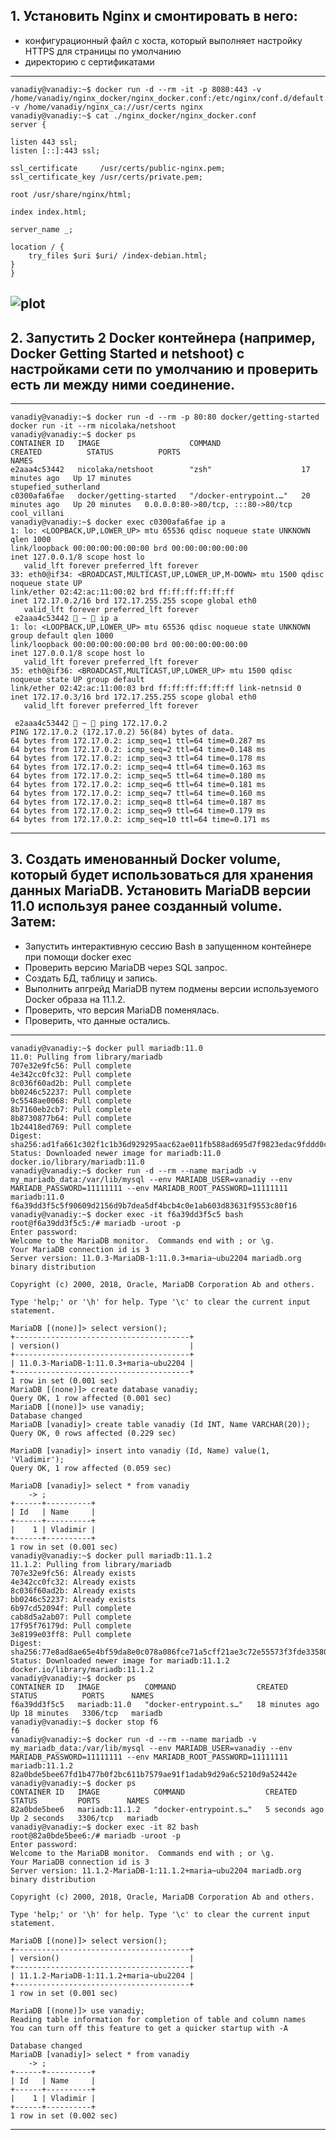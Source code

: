 ## 1. Установить Nginx и смонтировать в него:
- конфигурационный файл с хоста, который выполняет настройку HTTPS для страницы по умолчанию
- директорию с сертификатами
---
	vanadiy@vanadiy:~$ docker run -d --rm -it -p 8080:443 -v /home/vanadiy/nginx_docker/nginx_docker.conf:/etc/nginx/conf.d/default.conf -v /home/vanadiy/nginx_ca://usr/certs nginx
	vanadiy@vanadiy:~$ cat ./nginx_docker/nginx_docker.conf 
    server {

    listen 443 ssl;
    listen [::]:443 ssl;

    ssl_certificate     /usr/certs/public-nginx.pem;
    ssl_certificate_key /usr/certs/private.pem;

    root /usr/share/nginx/html;

    index index.html;

    server_name _;

    location / {
        try_files $uri $uri/ /index-debian.html;
    }
    }
![plot](nginx_volume.png)
---

## 2. Запустить 2 Docker контейнера (например, Docker Getting Started и netshoot) с настройками сети по умолчанию и проверить есть ли между ними соединение.
---
	vanadiy@vanadiy:~$ docker run -d --rm -p 80:80 docker/getting-started
	docker run -it --rm nicolaka/netshoot
	vanadiy@vanadiy:~$ docker ps
	CONTAINER ID   IMAGE                    COMMAND                  CREATED          STATUS          PORTS                               NAMES
	e2aaa4c53442   nicolaka/netshoot        "zsh"                    17 minutes ago   Up 17 minutes                                       stupefied_sutherland
	c0300afa6fae   docker/getting-started   "/docker-entrypoint.…"   20 minutes ago   Up 20 minutes   0.0.0.0:80->80/tcp, :::80->80/tcp   cool_villani
	vanadiy@vanadiy:~$ docker exec c0300afa6fae ip a
	1: lo: <LOOPBACK,UP,LOWER_UP> mtu 65536 qdisc noqueue state UNKNOWN qlen 1000
    link/loopback 00:00:00:00:00:00 brd 00:00:00:00:00:00
    inet 127.0.0.1/8 scope host lo
       valid_lft forever preferred_lft forever
	33: eth0@if34: <BROADCAST,MULTICAST,UP,LOWER_UP,M-DOWN> mtu 1500 qdisc noqueue state UP 
    link/ether 02:42:ac:11:00:02 brd ff:ff:ff:ff:ff:ff
    inet 172.17.0.2/16 brd 172.17.255.255 scope global eth0
       valid_lft forever preferred_lft forever
	 e2aaa4c53442  ~  ip a
	1: lo: <LOOPBACK,UP,LOWER_UP> mtu 65536 qdisc noqueue state UNKNOWN group default qlen 1000
    link/loopback 00:00:00:00:00:00 brd 00:00:00:00:00:00
    inet 127.0.0.1/8 scope host lo
       valid_lft forever preferred_lft forever
	35: eth0@if36: <BROADCAST,MULTICAST,UP,LOWER_UP> mtu 1500 qdisc noqueue state UP group default 
    link/ether 02:42:ac:11:00:03 brd ff:ff:ff:ff:ff:ff link-netnsid 0
    inet 172.17.0.3/16 brd 172.17.255.255 scope global eth0
       valid_lft forever preferred_lft forever

	 e2aaa4c53442  ~  ping 172.17.0.2
	PING 172.17.0.2 (172.17.0.2) 56(84) bytes of data.
	64 bytes from 172.17.0.2: icmp_seq=1 ttl=64 time=0.287 ms
	64 bytes from 172.17.0.2: icmp_seq=2 ttl=64 time=0.148 ms
	64 bytes from 172.17.0.2: icmp_seq=3 ttl=64 time=0.178 ms
	64 bytes from 172.17.0.2: icmp_seq=4 ttl=64 time=0.163 ms
	64 bytes from 172.17.0.2: icmp_seq=5 ttl=64 time=0.180 ms
	64 bytes from 172.17.0.2: icmp_seq=6 ttl=64 time=0.181 ms
	64 bytes from 172.17.0.2: icmp_seq=7 ttl=64 time=0.160 ms
	64 bytes from 172.17.0.2: icmp_seq=8 ttl=64 time=0.187 ms
	64 bytes from 172.17.0.2: icmp_seq=9 ttl=64 time=0.179 ms
	64 bytes from 172.17.0.2: icmp_seq=10 ttl=64 time=0.171 ms
---

## 3. Создать именованный Docker volume, который будет использоваться для хранения данных MariaDB. Установить MariaDB версии 11.0 используя ранее созданный volume. Затем:
- Запустить интерактивную сессию Bash в запущенном контейнере при помощи docker exec
- Проверить версию MariaDB через SQL запрос.
- Создать БД, таблицу и запись.
- Выполнить апгрейд MariaDB путем подмены версии используемого Docker образа на 11.1.2.
- Проверить, что версия MariaDB поменялась.
- Проверить, что данные остались.
---
	vanadiy@vanadiy:~$ docker pull mariadb:11.0
	11.0: Pulling from library/mariadb
	707e32e9fc56: Pull complete 
	4e342cc0fc32: Pull complete 
	8c036f60ad2b: Pull complete 
	bb0246c52237: Pull complete 
	9c5548ae0068: Pull complete 
	8b7160eb2cb7: Pull complete 
	8b8730877b64: Pull complete 
	1b24418ed769: Pull complete 
	Digest: sha256:ad1fa661c302f1c1b36d929295aac62ae011fb588ad695d7f9823edac9fddd0c
	Status: Downloaded newer image for mariadb:11.0
	docker.io/library/mariadb:11.0
	vanadiy@vanadiy:~$ docker run -d --rm --name mariadb -v my_mariadb_data:/var/lib/mysql --env MARIADB_USER=vanadiy --env MARIADB_PASSWORD=11111111 --env MARIADB_ROOT_PASSWORD=11111111  mariadb:11.0
	f6a39dd3f5c5f90609d2156d9b7dea5df4bcb4c0e1ab603d83631f9553c80f16
	vanadiy@vanadiy:~$ docker exec -it f6a39dd3f5c5 bash
	root@f6a39dd3f5c5:/# mariadb -uroot -p
	Enter password: 
	Welcome to the MariaDB monitor.  Commands end with ; or \g.
	Your MariaDB connection id is 3
	Server version: 11.0.3-MariaDB-1:11.0.3+maria~ubu2204 mariadb.org binary distribution

	Copyright (c) 2000, 2018, Oracle, MariaDB Corporation Ab and others.

	Type 'help;' or '\h' for help. Type '\c' to clear the current input statement.

	MariaDB [(none)]> select version();
	+---------------------------------------+
	| version()                             |
	+---------------------------------------+
	| 11.0.3-MariaDB-1:11.0.3+maria~ubu2204 |
	+---------------------------------------+
	1 row in set (0.001 sec)
	MariaDB [(none)]> create database vanadiy;
	Query OK, 1 row affected (0.001 sec)
	MariaDB [(none)]> use vanadiy;
	Database changed
	MariaDB [vanadiy]> create table vanadiy (Id INT, Name VARCHAR(20));
	Query OK, 0 rows affected (0.229 sec)

	MariaDB [vanadiy]> insert into vanadiy (Id, Name) value(1, 'Vladimir');
	Query OK, 1 row affected (0.059 sec)

	MariaDB [vanadiy]> select * from vanadiy
	    -> ;
	+------+----------+
	| Id   | Name     |
	+------+----------+
	|    1 | Vladimir |
	+------+----------+
	1 row in set (0.001 sec)
	vanadiy@vanadiy:~$ docker pull mariadb:11.1.2
	11.1.2: Pulling from library/mariadb
	707e32e9fc56: Already exists 
	4e342cc0fc32: Already exists 
	8c036f60ad2b: Already exists 
	bb0246c52237: Already exists 
	6b97cd52094f: Pull complete 
	cab8d5a2ab07: Pull complete 
	17f95f76179d: Pull complete 
	3e8199e03ff8: Pull complete 
	Digest: sha256:77e8ad8ae65e4bf59da8e0c078a086fce71a5cff21ae3c72e55573f3fde33580
	Status: Downloaded newer image for mariadb:11.1.2
	docker.io/library/mariadb:11.1.2
	vanadiy@vanadiy:~$ docker ps
	CONTAINER ID   IMAGE          COMMAND                  CREATED          STATUS          PORTS      NAMES
	f6a39dd3f5c5   mariadb:11.0   "docker-entrypoint.s…"   18 minutes ago   Up 18 minutes   3306/tcp   mariadb
	vanadiy@vanadiy:~$ docker stop f6
	f6
	vanadiy@vanadiy:~$ docker run -d --rm --name mariadb -v my_mariadb_data:/var/lib/mysql --env MARIADB_USER=vanadiy --env MARIADB_PASSWORD=11111111 --env MARIADB_ROOT_PASSWORD=11111111  mariadb:11.1.2
	82a0bde5bee67fd1b477b0f2bc611b7579ae91f1adab9d29a6c5210d9a52442e
	vanadiy@vanadiy:~$ docker ps
	CONTAINER ID   IMAGE            COMMAND                  CREATED         STATUS         PORTS      NAMES
	82a0bde5bee6   mariadb:11.1.2   "docker-entrypoint.s…"   5 seconds ago   Up 2 seconds   3306/tcp   mariadb
	vanadiy@vanadiy:~$ docker exec -it 82 bash
	root@82a0bde5bee6:/# mariadb -uroot -p
	Enter password: 
	Welcome to the MariaDB monitor.  Commands end with ; or \g.
	Your MariaDB connection id is 3
	Server version: 11.1.2-MariaDB-1:11.1.2+maria~ubu2204 mariadb.org binary distribution

	Copyright (c) 2000, 2018, Oracle, MariaDB Corporation Ab and others.

	Type 'help;' or '\h' for help. Type '\c' to clear the current input statement.

	MariaDB [(none)]> select version();
	+---------------------------------------+
	| version()                             |
	+---------------------------------------+
	| 11.1.2-MariaDB-1:11.1.2+maria~ubu2204 |
	+---------------------------------------+
	1 row in set (0.001 sec)

	MariaDB [(none)]> use vanadiy;
	Reading table information for completion of table and column names
	You can turn off this feature to get a quicker startup with -A

	Database changed
	MariaDB [vanadiy]> select * from vanadiy
	    -> ;
	+------+----------+
	| Id   | Name     |
	+------+----------+
	|    1 | Vladimir |
	+------+----------+
	1 row in set (0.002 sec)
---
	
